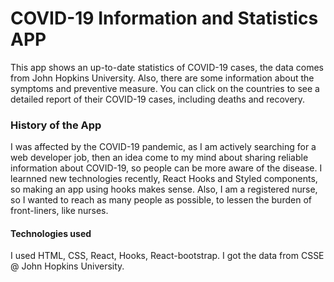 # COVID-19 Information and Statistics APP
This app shows an up-to-date statistics of COVID-19 cases, the data comes from John Hopkins University. Also, there are some information about the symptoms and preventive measure. You can click on the countries to see a detailed report of their COVID-19 cases, including deaths and recovery.

### History of the App
I was affected by the COVID-19 pandemic, as I am actively searching for a web developer job, then an idea come to my mind about sharing reliable information about COVID-19, so people can be more aware of the disease. I learnned new technologies recently, React Hooks and Styled components, so making an app using hooks makes sense. Also, I am a registered nurse, so I wanted to reach as many people as possible, to lessen the burden of front-liners, like nurses.

#### Technologies used
I used HTML, CSS, React, Hooks, React-bootstrap. I got the data from CSSE @ John Hopkins University.
